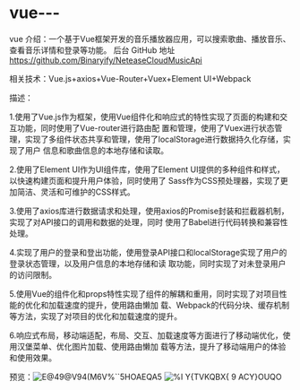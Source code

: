 # vue---
vue
介绍：一个基于Vue框架开发的音乐播放器应用，可以搜索歌曲、播放音乐、查看音乐详情和登录等功能。
后台 GitHub 地址
https://github.com/Binaryify/NeteaseCloudMusicApi

相关技术：Vue.js+axios+Vue-Router+Vuex+Element UI+Webpack

描述：

1.使用了Vue.js作为框架，使用Vue组件化和响应式的特性实现了页面的构建和交互功能，同时使用了Vue-router进行路由配
置和管理，使用了Vuex进行状态管理，实现了多组件状态共享和管理，使用了localStorage进行数据持久化存储，实现了用户
信息和歌曲信息的本地存储和读取。

2.使用了Element UI作为UI组件库，使用了Element UI提供的多种组件和样式，以快速构建页面和提升用户体验，同时使用了
Sass作为CSS预处理器，实现了更加简洁、灵活和可维护的CSS样式。

3.使用了axios库进行数据请求和处理，使用axios的Promise封装和拦截器机制，实现了对API接口的调用和数据的处理，同时
使用了Babel进行代码转换和兼容性处理。

4.实现了用户的登录和登出功能，使用登录API接口和localStorage实现了用户的登录状态管理，以及用户信息的本地存储和读
取功能，同时实现了对未登录用户的访问限制。

5.使用Vue的组件化和props特性实现了组件的解耦和重用，同时实现了对项目性能的优化和加载速度的提升，使用路由懒加
载、Webpack的代码分块、缓存机制等方法，实现了对项目的优化和加载速度的提升。

6.响应式布局，移动端适配，布局、交互、加载速度等方面进行了移动端优化，使用汉堡菜单、优化图片加载、使用路由懒加
载等方法，提升了移动端用户的体验和使用效果。

预览：![E@49@V94(M6V%``5HOAEQA5](https://github.com/jiangjiang1116/vue---/assets/48378932/480582bc-d7d2-4550-b374-21213e5d5685)
![%I Y{TVKQBX{ 9 ACY}OUQO](https://github.com/jiangjiang1116/vue---/assets/48378932/8cc7ad56-7aea-4ee3-8f02-6c477b4f7a96)



